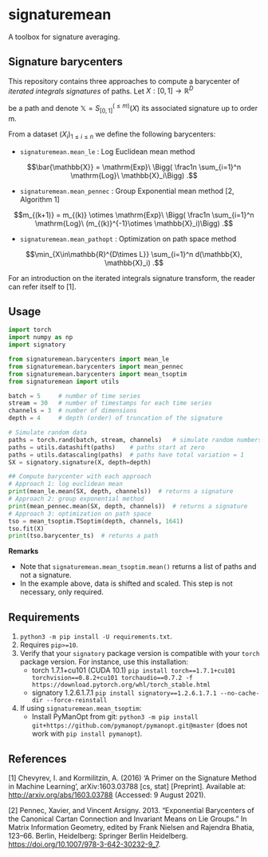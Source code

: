 # signaturemean

A toolbox for signature averaging.

## Signature barycenters

This repository contains three approaches to compute a barycenter of _iterated integrals signatures_ of paths. Let $X:[0,1]\to\mathbb{R}^D$

be a path and denote $\mathbb{X} = S_{[0,1]}^{(\leq m)}(X)$ its associated signature up to order m.

From a dataset $(X_i)_{1\leq i \leq n}$ we define the following barycenters:

- `signaturemean.mean_le` : Log Euclidean mean method

$$\bar{\mathbb{X}} = \mathrm{Exp}\ \Bigg( \frac1n \sum_{i=1}^n \mathrm{Log}\ \mathbb{X}_i\Bigg) .$$

- `signaturemean.mean_pennec` : Group Exponential mean method [2, Algorithm 1]

$$m_{(k+1)} = m_{(k)} \otimes \mathrm{Exp}\ \Bigg( \frac1n \sum_{i=1}^n \mathrm{Log}\ (m_{(k)}^{-1}\otimes \mathbb{X}_i)\Bigg) .$$

- `signaturemean.mean_pathopt` : Optimization on path space method

$$\min_{X\in\mathbb{R}^{D\times L}} \sum_{i=1}^n d(\mathbb{X}, \mathbb{X}_i) .$$


<!-- - `mean_pathopt_proj.py` **WIP** : method of Nozomi Sugiura (see Appendix B in [3]). -->

For an introduction on the iterated integrals signature transform, the reader can refer itself to [1].

## Usage

``` python
import torch
import numpy as np
import signatory

from signaturemean.barycenters import mean_le
from signaturemean.barycenters import mean_pennec
from signaturemean.barycenters import mean_tsoptim
from signaturemean import utils

batch = 5     # number of time series
stream = 30   # number of timestamps for each time series
channels = 3  # number of dimensions
depth = 4     # depth (order) of truncation of the signature

# Simulate random data
paths = torch.rand(batch, stream, channels)   # simulate random numbers
paths = utils.datashift(paths)    # paths start at zero
paths = utils.datascaling(paths)  # paths have total variation = 1
SX = signatory.signature(X, depth=depth)

## Compute barycenter with each approach
# Approach 1: log euclidean mean
print(mean_le.mean(SX, depth, channels))  # returns a signature
# Approach 2: group exponential method
print(mean_pennec.mean(SX, depth, channels))  # returns a signature
# Approach 3: optimization on path space
tso = mean_tsoptim.TSoptim(depth, channels, 1641)
tso.fit(X)
print(tso.barycenter_ts)  # returns a path
```

**Remarks**

- Note that `signaturemean.mean_tsoptim.mean()` returns a list of paths and not a signature.
- In the example above, data is shifted and scaled. This step is not necessary, only required.

## Requirements

1. `python3 -m pip install -U requirements.txt`.
2. Requires `pip>=10`.
3. Verify that your `signatory` package version is compatible with your `torch` package version. For instance, use this installation:
    - torch 1.7.1+cu101 (CUDA 10.1) `pip install torch==1.7.1+cu101 torchvision==0.8.2+cu101 torchaudio==0.7.2 -f https://download.pytorch.org/whl/torch_stable.html`
    - signatory 1.2.6.1.7.1 `pip install signatory==1.2.6.1.7.1 --no-cache-dir --force-reinstall`
4. If using `signaturemean.mean_tsoptim`:
    - Install PyManOpt from git: `python3 -m pip install git+https://github.com/pymanopt/pymanopt.git@master` (does not work with `pip install pymanopt`).


<!-- ## Example -->

<!-- <img src="./figures/gaussian_process.png" width="50%" />

Figure: Representation in three-dimensional path space of various barycenters. Inputs are gaussian processes with RBF kernel. Parameters: depth is the truncation order of the signature; obs is the number of inputs; length is the number of timestamps. -->

## References

[1] Chevyrev, I. and Kormilitzin, A. (2016) ‘A Primer on the Signature Method in Machine Learning’, arXiv:1603.03788 [cs, stat] [Preprint]. Available at: http://arxiv.org/abs/1603.03788 (Accessed: 9 August 2021).

[2] Pennec, Xavier, and Vincent Arsigny. 2013. “Exponential Barycenters of the Canonical Cartan Connection and Invariant Means on Lie Groups.” In Matrix Information Geometry, edited by Frank Nielsen and Rajendra Bhatia, 123–66. Berlin, Heidelberg: Springer Berlin Heidelberg. https://doi.org/10.1007/978-3-642-30232-9_7.

<!-- [3] Sugiura, Nozomi. 2021. “Clustering Global Ocean Profiles According to Temperature-Salinity Structure.” ArXiv:2103.14165 [Physics], March. http://arxiv.org/abs/2103.14165. -->
